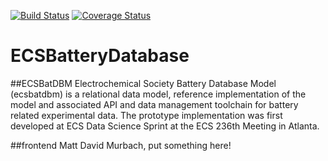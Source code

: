 [![Build Status](https://travis-ci.org/ECSHackWeek/ECSBatteryDatabase.svg?branch=master)](https://travis-ci.org/ECSHackWeek/ECSBatteryDatabase)
[![Coverage Status](https://coveralls.io/repos/github/ECSHackWeek/ECSBatteryDatabase/badge.svg?branch=master)](https://coveralls.io/github/ECSHackWeek/ECSBatteryDatabase?branch=master)

# ECSBatteryDatabase

##ECSBatDBM
Electrochemical Society Battery Database Model (ecsbatdbm) is a relational
data model, reference implementation of the model and associated API and
data management toolchain for battery related experimental data.  The
prototype implementation was first developed at ECS Data Science Sprint at
the ECS 236th Meeting in Atlanta.

##frontend
Matt David Murbach, put something here!
